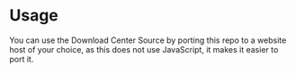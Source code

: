 # Usage
You can use the Download Center Source by porting this repo to a website host of your choice, as this does not use JavaScript, it makes it easier to port it.
